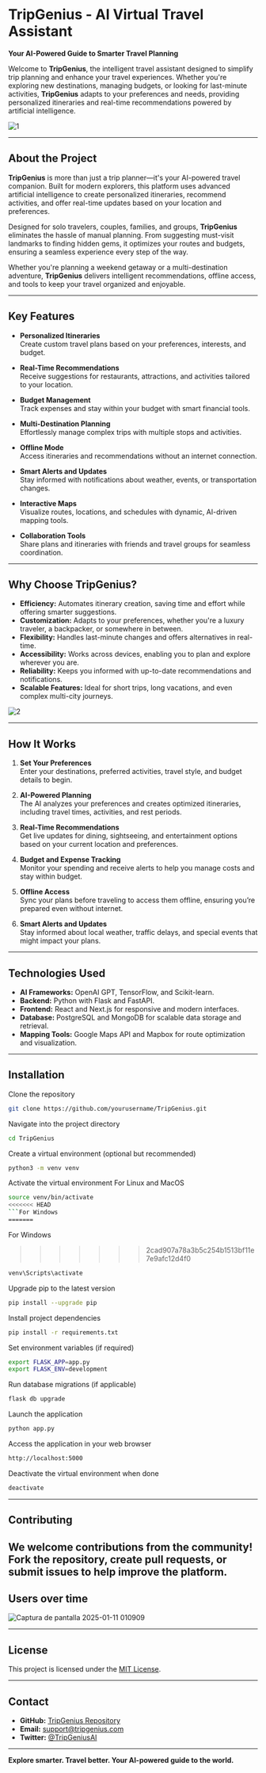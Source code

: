 # TripGenius - AI Virtual Travel Assistant

**Your AI-Powered Guide to Smarter Travel Planning**

Welcome to **TripGenius**, the intelligent travel assistant designed to simplify trip planning and enhance your travel experiences. Whether you're exploring new destinations, managing budgets, or looking for last-minute activities, **TripGenius** adapts to your preferences and needs, providing personalized itineraries and real-time recommendations powered by artificial intelligence.

![1](https://github.com/user-attachments/assets/039abb18-0416-41bf-8c6d-0ccea05248ba)

---

## **About the Project**

**TripGenius** is more than just a trip planner—it's your AI-powered travel companion. Built for modern explorers, this platform uses advanced artificial intelligence to create personalized itineraries, recommend activities, and offer real-time updates based on your location and preferences.

Designed for solo travelers, couples, families, and groups, **TripGenius** eliminates the hassle of manual planning. From suggesting must-visit landmarks to finding hidden gems, it optimizes your routes and budgets, ensuring a seamless experience every step of the way.

Whether you're planning a weekend getaway or a multi-destination adventure, **TripGenius** delivers intelligent recommendations, offline access, and tools to keep your travel organized and enjoyable.

---

## Key Features

- **Personalized Itineraries**  
  Create custom travel plans based on your preferences, interests, and budget.

- **Real-Time Recommendations**  
  Receive suggestions for restaurants, attractions, and activities tailored to your location.

- **Budget Management**  
  Track expenses and stay within your budget with smart financial tools.

- **Multi-Destination Planning**  
  Effortlessly manage complex trips with multiple stops and activities.

- **Offline Mode**  
  Access itineraries and recommendations without an internet connection.

- **Smart Alerts and Updates**  
  Stay informed with notifications about weather, events, or transportation changes.

- **Interactive Maps**  
  Visualize routes, locations, and schedules with dynamic, AI-driven mapping tools.

- **Collaboration Tools**  
  Share plans and itineraries with friends and travel groups for seamless coordination.

---

## **Why Choose TripGenius?**

- **Efficiency:** Automates itinerary creation, saving time and effort while offering smarter suggestions.  
- **Customization:** Adapts to your preferences, whether you're a luxury traveler, a backpacker, or somewhere in between.  
- **Flexibility:** Handles last-minute changes and offers alternatives in real-time.  
- **Accessibility:** Works across devices, enabling you to plan and explore wherever you are.  
- **Reliability:** Keeps you informed with up-to-date recommendations and notifications.  
- **Scalable Features:** Ideal for short trips, long vacations, and even complex multi-city journeys.  

![2](https://github.com/user-attachments/assets/f1b2f60e-c43c-4135-96db-3562ed6ef602)

---

## How It Works

1. **Set Your Preferences**  
   Enter your destinations, preferred activities, travel style, and budget details to begin.

2. **AI-Powered Planning**  
   The AI analyzes your preferences and creates optimized itineraries, including travel times, activities, and rest periods.

3. **Real-Time Recommendations**  
   Get live updates for dining, sightseeing, and entertainment options based on your current location and preferences.

4. **Budget and Expense Tracking**  
   Monitor your spending and receive alerts to help you manage costs and stay within budget.

5. **Offline Access**  
   Sync your plans before traveling to access them offline, ensuring you’re prepared even without internet.

6. **Smart Alerts and Updates**  
   Stay informed about local weather, traffic delays, and special events that might impact your plans.

---

## Technologies Used

- **AI Frameworks:** OpenAI GPT, TensorFlow, and Scikit-learn.  
- **Backend:** Python with Flask and FastAPI.  
- **Frontend:** React and Next.js for responsive and modern interfaces.  
- **Database:** PostgreSQL and MongoDB for scalable data storage and retrieval.  
- **Mapping Tools:** Google Maps API and Mapbox for route optimization and visualization.  

---

## Installation

Clone the repository
```bash
git clone https://github.com/yourusername/TripGenius.git
```

Navigate into the project directory
```bash
cd TripGenius
```

Create a virtual environment (optional but recommended)
```bash
python3 -m venv venv
```

Activate the virtual environment
For Linux and MacOS
```bash
source venv/bin/activate
<<<<<<< HEAD
```For Windows
=======
```
For Windows
>>>>>>> 2cad907a78a3b5c254b1513bf11e7e9afc12d4f0
```bash
venv\Scripts\activate
```

Upgrade pip to the latest version
```bash
pip install --upgrade pip
```

Install project dependencies
```bash
pip install -r requirements.txt
```

Set environment variables (if required)
```bash
export FLASK_APP=app.py
export FLASK_ENV=development
```

Run database migrations (if applicable)
```bash
flask db upgrade
```

Launch the application
```bash
python app.py
```

Access the application in your web browser
```bash
http://localhost:5000
```

Deactivate the virtual environment when done
```bash
deactivate
```


---

## Contributing
We welcome contributions from the community! Fork the repository, create pull requests, or submit issues to help improve the platform.
---

## Users over time

![Captura de pantalla 2025-01-11 010909](https://github.com/user-attachments/assets/27a0aa36-23d9-40ff-a68d-fd1895783ae8)

---

## License

This project is licensed under the [MIT License](LICENSE).

---

## Contact

- **GitHub:** [TripGenius Repository](https://github.com/ErikStevens98/TripGenius/tree/main)  
- **Email:** support@tripgenius.com  
- **Twitter:** [@TripGeniusAI](https://x.com/geniustrip_)  

---

**Explore smarter. Travel better. Your AI-powered guide to the world.**
